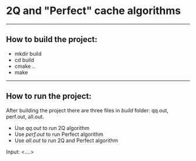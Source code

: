 # 2Q and "Perfect" cache algorithms
---
## How to build the project: 

* mkdir build
* cd build
* cmake ..
* make 

---

## How to run the project:

After building the project there are three files in *build* folder: qq.out, perf.out, all.out.

+ Use *qq.out* to run 2Q algorithm
+ Use *perf.out* to run Perfect algorithm
+ Use *all.out* to run 2Q and Perfect algorithm

Input: <count of requests> <first file number> <second file number> <....>